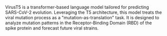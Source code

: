 VirusT5 is a transformer-based language model tailored for predicting SARS-CoV-2 evolution. Leveraging the T5 architecture, this model treats the viral mutation process as a "mutation-as-translation" task. It is designed to analyze mutation patterns in the Receptor-Binding Domain (RBD) of the spike protein and forecast future viral strains.
